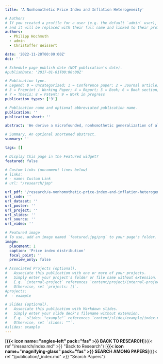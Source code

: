 ```yaml
---
title: 'A Nonhomothetic Price Index and Inflation Heterogeneity'

# Authors
# If you created a profile for a user (e.g. the default `admin` user), write the username (folder name) here
# and it will be replaced with their full name and linked to their profile.
authors:
  - Philipp Hochmuth
  - admin
  - Christoffer Weissert

date: '2022-11-28T00:00:00Z'
doi: ''

# Schedule page publish date (NOT publication's date).
#publishDate: '2017-01-01T00:00:00Z'

# Publication type.
# Legend: 0 = Uncategorized; 1 = Conference paper; 2 = Journal article;
# 3 = Preprint / Working Paper; 4 = Report; 5 = Book; 6 = Book section;
# 7 = Thesis; 8 = Patent; 9 = Work in progress
publication_types: ['9']

# Publication name and optional abbreviated publication name.
publication: ''
publication_short: ''

abstract: 'We derive a microfounded, nonhomothetic generalization of all known superlative price indices, including the Fisher, the Törnqvist, and the Sato-Vartia indices. The index varies continuously along the consumption distribution, aggregates consistently across heterogeneous households and largely avoids the need for estimation. In an empirical application to the United States using CEX-CPI data for the period 1995–2020, we find: (i) poor and rich households experience on average the same inflation rate; but (ii) inflation for the poorest decile is more than 2.5 times as volatile as that of the richest decile; and (iii) this higher volatility primarily stems from a larger exposure to price changes in food, gasoline and utilities. Our findings contrast with papers that construct standard price indices for different consumer groups. We show that the inflation inequality uncovered in these analyses may be a spurious result of failing to purge the underlying price indices from a bias owing to income effects on consumer behavior.'

# Summary. An optional shortened abstract.
summary: ''

tags: []

# Display this page in the Featured widget?
featured: false

# Custom links (uncomment lines below)
# links:  
# - name: Custom Link
# url: "/research/jmp"

url_pdf: '/research/a-nonhomothetic-price-index-and-inflation-heterogeneity/hpw_priceindex.pdf'
url_code: ''
url_dataset: ''
url_poster: ''
url_project: ''
url_slides: ''
url_source: ''
url_video: ''

# Featured image
# To use, add an image named `featured.jpg/png` to your page's folder.
image:
  placement: 1
  caption: 'Price index distribution'
  focal_point: ''
  preview_only: false

# Associated Projects (optional).
#   Associate this publication with one or more of your projects.
#   Simply enter your project's folder or file name without extension.
#   E.g. `internal-project` references `content/project/internal-project/index.md`.
#   Otherwise, set `projects: []`.
#projects:
#  - example

# Slides (optional).
#   Associate this publication with Markdown slides.
#   Simply enter your slide deck's filename without extension.
#   E.g. `slides: "example"` references `content/slides/example/index.md`.
#   Otherwise, set `slides: ""`.
#slides: example
---
```


[**{{< icon name="angles-left" pack="fas" >}} BACK TO RESEARCH**]({{< ref "/research/index.md" >}} "Back to Research")
**<span class="middot-divider"></span>**
[**{{< icon name="magnifying-glass" pack="fas" >}} SEARCH AMONG PAPERS**]({{< ref "/publication/_index.md" >}} "Search Papers")
